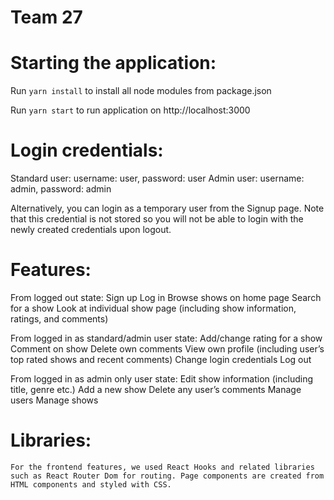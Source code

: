 # Team 27

# Starting the application:

Run `yarn install` to install all node modules from package.json

Run `yarn start` to run application on http://localhost:3000

# Login credentials:
Standard user: username: user, password: user 
Admin user: username: admin, password: admin

Alternatively, you can login as a temporary user from the Signup page. Note that this credential is not stored so you will not be able to login with the newly created credentials upon logout. 

# Features:

From logged out state:
Sign up
Log in
Browse shows on home page
Search for a show
Look at individual show page (including show information, ratings, and comments)

From logged in as standard/admin user state:
Add/change rating for a show
Comment on show
Delete own comments
View own profile (including user’s top rated shows and recent comments)
Change login credentials
Log out

From logged in as admin only user state:
Edit show information (including title, genre etc.)
Add a new show
Delete any user’s comments
Manage users 
Manage shows


# Libraries:
    For the frontend features, we used React Hooks and related libraries such as React Router Dom for routing. Page components are created from HTML components and styled with CSS. 
